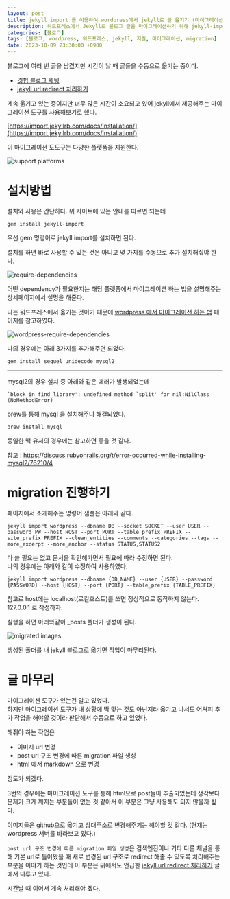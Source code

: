 ```yaml
---
layout: post
title: jekyll import 를 이용하여 wordpress에서 jekyll로 글 옮기기 (마이그레이션)
description: 워드프레스에서 Jekyll로 블로그 글을 마이그레이션하기 위해 jekyll-import 도구를 설치하고 사용하는 방법을 설명합니다. 설치는 간단하며, 필요한 의존성을 추가한 후 명령어를 통해 데이터를 가져올 수 있습니다. 마이그레이션 후에는 이미지 URL 변경, 포스트 URL 구조 수정, HTML을 Markdown으로 변환하는 추가 작업이 필요합니다. 이 과정에서 발생할 수 있는 문제와 해결 방법도 함께 안내합니다.
categories: [블로그]
tags: [블로그, wordpress, 워드프레스, jekyll, 지킬, 마이그레이션, migration]
date: 2023-10-09 23:30:00 +0900
---
```


블로그에 여러 번 글을 남겼지만 시간이 날 때 글들을 수동으로 옮기는 중이다.

- [깃헙 블로그 세팅](/2023/09/15/깃헙-블로그-세팅)
- [jekyll url redirect 처리하기](/2023/09/28/jekyll-url-redirect-처리하기)

계속 옮기고 있는 중이지만 너무 많은 시간이 소요되고 있어 jekyll에서 제공해주는 마이그레이션 도구를 사용해보기로 했다.

[https://import.jekyllrb.com/docs/installation/](https://import.jekyllrb.com/docs/installation/)

이 마이그레이션 도도구는 다양한 플랫폼을 지원한다.

![support platforms](/assets/images/2023-10-09-migration-wordpress-to-jekyll-using-jekyll-import/support-platforms.png)

# 설치방법

설치와 사용은 간단하다.
위 사이트에 있는 안내를 따르면 되는데

```
gem install jekyll-import
```

우선 gem 명령어로 jekyll import를 설치하면 된다.

설치를 하면 바로 사용할 수 있는 것은 아니고 몇 가지를 수동으로 추가 설치해줘야 한다.

![require-dependencies](/assets/images/2023-10-09-migration-wordpress-to-jekyll-using-jekyll-import/require-dependencies.png)

어떤 dependency가 필요한지는 해당 플랫폼에서 마이그레이션 하는 법을 설명해주는 상세페이지에서 설명을 해준다.

나는 워드프레스에서 옮기는 것이기 때문에 [wordpress 에서 마이그레이션 하는 법](https://import.jekyllrb.com/docs/wordpress/) 페이지를 참고하였다.

![wordpress-require-dependencies](/assets/images/2023-10-09-migration-wordpress-to-jekyll-using-jekyll-import/wordpress-require-dependencies.png)

나의 경우에는 아래 3가지를 추가해주면 되었다.

```
gem install sequel unidecode mysql2
```

---

mysql2의 경우 설치 중 아래와 같은 에러가 발생되었는데

```
`block in find_library': undefined method `split' for nil:NilClass (NoMethodError)
```

brew를 통해 mysql 을 설치해주니 해결되었다.

```
brew install mysql
```

동일한 맥 유저의 경우에는 참고하면 좋을 것 같다.

참고 : https://discuss.rubyonrails.org/t/error-occurred-while-installing-mysql2/76210/4

# migration 진행하기

페이지에서 소개해주는 명령어 샘플은 아래와 같다.

```
jekyll import wordpress --dbname DB --socket SOCKET --user USER --password PW --host HOST --port PORT --table_prefix PREFIX --site_prefix PREFIX --clean_entities --comments --categories --tags --more_excerpt --more_anchor --status STATUS,STATUS2
```

다 쓸 필요는 없고 문서을 확인해가면서 필요에 따라 수정하면 된다.  
나의 경우에는 아래와 같이 수정하여 사용하였다.

```
jekyll import wordpress --dbname {DB_NAME} --user {USER} --password {PASSWORD} --host {HOST} --port {PORT} --table_prefix {TABLE_PREFIX}
```

참고로 host에는 localhost(로컬호스트)를 쓰면 정상적으로 동작하지 않는다. 127.0.0.1 로 작성하자.

실행을 하면 아래와같이 \_posts 폴더가 생성이 된다.

![migrated images](/assets/images/2023-10-09-migration-wordpress-to-jekyll-using-jekyll-import/migrated-posts.png)

생성된 폴더를 내 jekyll 블로그로 옮기면 작업이 마무리된다.

# 글 마무리

마이그레이션 도구가 있는건 알고 있었다.  
하지만 마이그레이션 도구가 내 상황에 딱 맞는 것도 아닌지라 옮기고 나서도 어처피 추가 작업을 해야할 것이라 판단해서 수동으로 하고 있었다.

해줘야 하는 작업은

- 이미지 url 변경
- post url 구조 변경에 따른 migration 파일 생성
- html 에서 markdown 으로 변경

정도가 되겠다.

3번의 경우에는 마이그레이션 도구를 통해 html으로 post들이 추출되었는데 생각보다 문제가 크게 깨지는 부분들이 없는 것 같아서 이 부분은 그냥 사용해도 되지 않을까 싶다.

이미지들은 github으로 옮기고 상대주소로 변경해주기는 해야할 것 같다.
(현재는 wordpress 서버를 바라보고 있다.)

`post url 구조 변경에 따른 migration 파일 생성`은 검색엔진이나 기타 다른 채널을 통해 기본 url로 들어왔을 때 새로 변경된 url 구조로 redirect 해줄 수 있도록 처리해주는 부분을 이야기 하는 것인데 이 부분은 위에서도 언급한 [jekyll url redirect 처리하기](/2023/09/28/jekyll-url-redirect-처리하기) 글에서 다루고 있다.

시간날 때 이어서 계속 처리해야 겠다.
